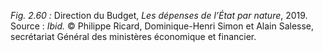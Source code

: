 *Fig. 2.60 :* Direction du Budget, *Les dépenses de l’État par nature*, 2019.  
Source : *Ibid.* © Philippe Ricard, Dominique-Henri Simon et Alain Salesse, secrétariat Général des ministères économique et financier.